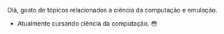 Olá, gosto de tópicos relacionados a ciência da computação e emulação.

- Atualmente cursando ciência da computação. 😳 




